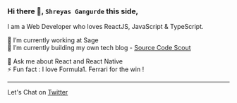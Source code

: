 ### Hi there 👋, `Shreyas Gangurde` this side, 

I am a Web Developer who loves ReactJS, JavaScript & TypeScript.

🔭 I’m currently working at Sage  
🌱 I’m currently building my own tech blog - [Source Code Scout](https://sourcecodescout.vercel.app/)  

💬 Ask me about React and React Native  
⚡ Fun fact : I love Formula1. Ferrari for the win !  

---

Let's Chat on [Twitter](https://x.com/shreyasbg28)
